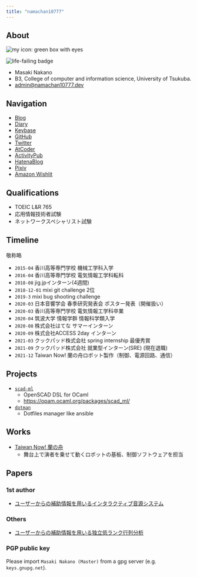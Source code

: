 ```yaml
---
title: "namachan10777"
---
```


## About

![my icon: green box with eyes](/icon.webp)

![life-failing badge](/res/life-failing-badge.svg)

* Masaki Nakano
* B3, College of computer and information science, University of Tsukuba.
* [admin@namachan10777.dev](mailto:admin@namachan10777.dev)

## Navigation


* [Blog](blog.html)
* [Diary](diary.html)
* [Keybase](https://keybase.io/namachan10777)
* [GitHub](https://github.com/namachan10777)
* [Twitter](https://twitter.com/namachan10777)
* [AtCoder](https://atcoder.jp/users/namachan10777)
* [ActivityPub](https://social.namachan10777.dev)
* [HatenaBlog](https://blog.namachan10777.dev)
* [Pixiv](https://www.pixiv.net/users/16972899)
* [Amazon Wishlit](https://www.amazon.jp/hz/wishlist/ls/7N5AKQ9XX3HY?ref_=wl_share)

## Qualifications

* TOEIC L&R 765
* 応用情報技術者試験
* ネットワークスペシャリスト試験

## Timeline

敬称略

* `2015-04` 香川高等専門学校 機械工学科入学
* `2016-04` 香川高等専門学校 電気情報工学科転科
* `2018-08` jig.jpインターン(4週間)
* `2018-12-01` mixi git challenge 2位
* `2019-3` mixi bug shooting challenge
* `2020-03` 日本音響学会 春季研究発表会 ポスター発表（開催扱い）
* `2020-03` 香川高等専門学校 電気情報工学科卒業
* `2020-04` 筑波大学 情報学群 情報科学類入学
* `2020-08` 株式会社はてな サマーインターン
* `2020-09` 株式会社ACCESS 2day インターン
* `2021-03` クックパッド株式会社 spring internship 最優秀賞
* `2021-09` クックパッド株式会社 就業型インターン(SRE) (現在退職)
* `2021-12` Taiwan Now! 蘭の舟ロボット製作（制御、電源回路、通信）

## Projects

* [`scad-ml`](https://github.com/namachan10777/scad-ml)
  * OpenSCAD DSL for OCaml
  * https://opam.ocaml.org/packages/scad_ml/
* [`dotman`](https://github.com/namachan10777/dotman)
  * Dotfiles manager like ansible

## Works

* [Taiwan Now! 蘭の舟](https://taiwannow.org/jp/program?id=10)
  * 舞台上で演者を乗せて動くロボットの基板、制御ソフトウェアを担当

## Papers

### 1st author

* [ユーザーからの補助情報を用いるインタラクティブ音源システム](https://kitalab.net/pdf/2020_ASJspr_nakano.pdf)

### Others

* [ユーザーからの補助情報を用いる独立低ランク行列分析](https://kitalab.net/pdf/2020_ASJaut_oshima.pdf)

### PGP public key

Please import `Masaki Nakano (Master)` from a gpg server (e.g. `keys.gnupg.net`).
